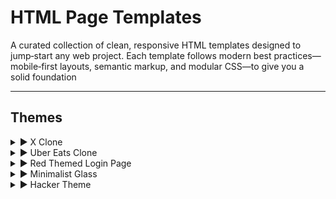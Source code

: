 # HTML Page Templates

A curated collection of clean, responsive HTML templates designed to jump‑start any web project. Each template follows modern best practices—mobile‑first layouts, semantic markup, and modular CSS—to give you a solid foundation 



---

## Themes

<details>
  <summary>▶ X Clone</summary>

  ![Preview](https://i.imgur.com/v6HTp5N.png)

  *Figure: Preview of the X login clone page.*
</details>

<details>
  <summary>▶ Uber Eats Clone</summary>

  ![Preview](https://i.imgur.com/RTlkMEi.png)

  *Figure: Preview of the X login clone page.*
</details>

<details>
  <summary>▶ Red Themed Login Page</summary>

  ![Preview](https://i.imgur.com/n3oa6xi.png)
  
  *Figure: Smooth sleek login page template.*
</details>

<details>
  <summary>▶ Minimalist Glass</summary>

  ![Preview](https://camo.githubusercontent.com/14c06db275366d7ec3894f2ad7642e0e49543d3917da2a6d1e41c9cf1b538152/68747470733a2f2f692e696d6775722e636f6d2f44496e474a6a6c2e6a706567)

  *Figure: Sleek Modern Login UI.*
</details>

<details>
  <summary>▶ Hacker Theme</summary>

  ![Preview](https://camo.githubusercontent.com/e4d6b55a0430c76be0fec8eb6d830ffcffe10d388a193382c8486eed8ba7278e/68747470733a2f2f692e696d6775722e636f6d2f674555746a58472e706e67)

  *Figure: Hacker Binary Login Page.*
</details>
